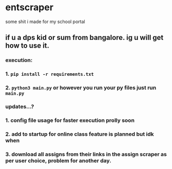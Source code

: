 # entscraper
some shit i made for my school portal

## if u a dps kid or sum from bangalore. ig u will get how to use it.
### execution:
### 1. `pip install -r requirements.txt` 
### 2. `python3 main.py` or however you run your py files just run `main.py`

### updates...?
### 1. config file usage for faster execution prolly soon
### 2. add to startup for online class feature is planned but idk when
### 3. download all assigns from their links in the assign scraper as per user choice, problem for another day.
